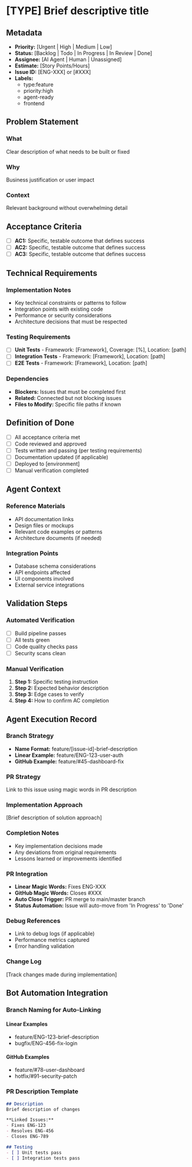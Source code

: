 # [TYPE] Brief descriptive title

## Metadata
- **Priority:** [Urgent | High | Medium | Low]
- **Status:** [Backlog | Todo | In Progress | In Review | Done]
- **Assignee:** [AI Agent | Human | Unassigned]
- **Estimate:** [Story Points/Hours]
- **Issue ID:** [ENG-XXX] or [#XXX]
- **Labels:** 
  - type:feature
  - priority:high
  - agent-ready
  - frontend

## Problem Statement

### What
Clear description of what needs to be built or fixed

### Why
Business justification or user impact

### Context
Relevant background without overwhelming detail

## Acceptance Criteria
- [ ] **AC1:** Specific, testable outcome that defines success
- [ ] **AC2:** Specific, testable outcome that defines success
- [ ] **AC3:** Specific, testable outcome that defines success

## Technical Requirements

### Implementation Notes
- Key technical constraints or patterns to follow
- Integration points with existing code
- Performance or security considerations
- Architecture decisions that must be respected

### Testing Requirements
- [ ] **Unit Tests** - Framework: [Framework], Coverage: [%], Location: [path]
- [ ] **Integration Tests** - Framework: [Framework], Location: [path]
- [ ] **E2E Tests** - Framework: [Framework], Location: [path]

### Dependencies
- **Blockers:** Issues that must be completed first
- **Related:** Connected but not blocking issues
- **Files to Modify:** Specific file paths if known

## Definition of Done
- [ ] All acceptance criteria met
- [ ] Code reviewed and approved
- [ ] Tests written and passing (per testing requirements)
- [ ] Documentation updated (if applicable)
- [ ] Deployed to [environment]
- [ ] Manual verification completed

## Agent Context

### Reference Materials
- API documentation links
- Design files or mockups
- Relevant code examples or patterns
- Architecture documents (if needed)

### Integration Points
- Database schema considerations
- API endpoints affected
- UI components involved
- External service integrations

## Validation Steps

### Automated Verification
- [ ] Build pipeline passes
- [ ] All tests green
- [ ] Code quality checks pass
- [ ] Security scans clean

### Manual Verification
1. **Step 1:** Specific testing instruction
2. **Step 2:** Expected behavior description
3. **Step 3:** Edge cases to verify
4. **Step 4:** How to confirm AC completion

## Agent Execution Record

### Branch Strategy
- **Name Format:** feature/[issue-id]-brief-description
- **Linear Example:** feature/ENG-123-user-auth
- **GitHub Example:** feature/#45-dashboard-fix

### PR Strategy
Link to this issue using magic words in PR description

### Implementation Approach
[Brief description of solution approach]

### Completion Notes
- Key implementation decisions made
- Any deviations from original requirements
- Lessons learned or improvements identified

### PR Integration
- **Linear Magic Words:** Fixes ENG-XXX
- **GitHub Magic Words:** Closes #XXX
- **Auto Close Trigger:** PR merge to main/master branch
- **Status Automation:** Issue will auto-move from 'In Progress' to 'Done'

### Debug References
- Link to debug logs (if applicable)
- Performance metrics captured
- Error handling validation

### Change Log
[Track changes made during implementation]

## Bot Automation Integration

### Branch Naming for Auto-Linking

#### Linear Examples
- feature/ENG-123-brief-description
- bugfix/ENG-456-fix-login

#### GitHub Examples
- feature/#78-user-dashboard
- hotfix/#91-security-patch

### PR Description Template
```markdown
## Description
Brief description of changes

**Linked Issues:**
- Fixes ENG-123
- Resolves ENG-456
- Closes ENG-789

## Testing
- [ ] Unit tests pass
- [ ] Integration tests pass
```

